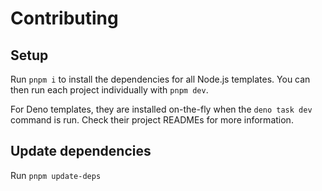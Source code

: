 # Contributing

## Setup

Run `pnpm i` to install the dependencies for all Node.js templates. You can then run each project individually with `pnpm dev`.

For Deno templates, they are installed on-the-fly when the `deno task dev` command is run. Check their project READMEs for more information.

## Update dependencies

Run `pnpm update-deps`